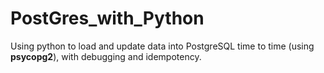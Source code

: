 # PostGres_with_Python

Using python to load and update data into PostgreSQL time to time (using **psycopg2**), with debugging and idempotency.

